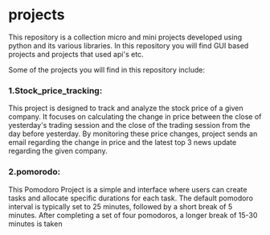 # projects

This repository is a collection micro and mini projects developed using python and its various libraries. In this repository you will find GUI based projects and projects that used api's etc.

Some of the projects you will find in this repository include:

### 1.Stock_price_tracking:
This project is designed to track and analyze the stock price of a given company. It focuses on calculating the change in price between the close of yesterday's trading session and the close of the trading session from the day before yesterday. By monitoring these price changes, project sends an email regarding the change in price and the latest top 3 news update regarding the given company.

### 2.pomorodo:
This Pomodoro Project is a simple and  interface where users can create tasks and allocate specific durations for each task. The default pomodoro interval is typically set to 25 minutes, followed by a short break of 5 minutes. After completing a set of four pomodoros, a longer break of 15-30 minutes is taken


